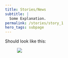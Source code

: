 ```yaml
---
title: Stories/News
subtitle: |
  Some Explanation.
permalink: /stories/story_1
hero_tags: subpage
---
```


Should look like this:

<figure class="image">
  <img src="{{baseurl}}/assets/templates/stories.png">
</figure>
